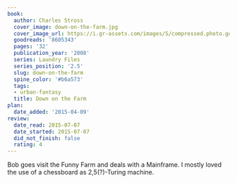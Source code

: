 ```yaml
---
book:
  author: Charles Stross
  cover_image: down-on-the-farm.jpg
  cover_image_url: https://i.gr-assets.com/images/S/compressed.photo.goodreads.com/books/1328341796l/8605343.jpg
  goodreads: '8605343'
  pages: '32'
  publication_year: '2008'
  series: Laundry Files
  series_position: '2.5'
  slug: down-on-the-farm
  spine_color: '#b6a573'
  tags:
  - urban-fantasy
  title: Down on the Farm
plan:
  date_added: '2015-04-09'
review:
  date_read: 2015-07-07
  date_started: 2015-07-07
  did_not_finish: false
  rating: 4
---
```


Bob goes visit the Funny Farm and deals with a Mainframe. I mostly loved the use of a chessboard as 2,5(?)-Turing machine.
